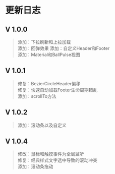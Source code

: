 # 更新日志

## V 1.0.0
>添加：下拉刷新和上拉加载  
>添加：回弹效果 
>添加：自定义Header和Footer  
>添加：Material和BallPulse视图  

## V 1.0.1
>修复：BezierCircleHeader偏移  
>修复：快速自动加载Footer生命周期错乱  
>添加：scrollTo方法  

## V 1.0.2
>添加：滚动条以及自定义  

## V 1.0.4
>修改：鼠标和触摸事件为全局监听  
>修复：经典样式文字选中导致的滚动冲突  
>添加：滚动条拖动  

